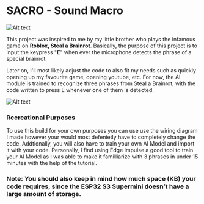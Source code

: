 # **SACRO - Sound Macro**
![Alt text](https://media.discordapp.net/attachments/1274145696051888231/1428219804891873401/Screenshot_2025-10-15_at_23.08.24.png?ex=68f1b4d8&is=68f06358&hm=ea25107b54b1e76517a875da6dc7fe135d949725b2eb8c42c3495b681f737a81&=&format=webp&quality=lossless&width=2056&height=1156)

This project was inspired to me by my little brother who plays the infamous game on **Roblox, Steal a Brainrot**. Basically, the purpose of this project is to input the keypress "**E**" when ever the microphone detects the phrase of a special brainrot. 

Later on, I'll most likely adjust the code to also fit my needs such as quickly opening up my favourite game, opening youtube, etc. For now, the AI module is trained to recognize three phrases from Steal a Brainrot, with the code written to press E whenever one of them is detected.


![Alt text](https://uk.moyens.net/wp-content/uploads/2025/07/Unlocking-Secret-Brainrots-Master-Steal-a-Brainrot-Game-Tips.webp.jpeg)

### **Recreational Purposes**
To use this build for your own purposes you can use use the wiring diagram I made however your would most defenietly have to completely change the code. Addtionally, you will also have to train your own AI Model and import it with your code. Personally, I find using Edge Impulse a good tool to train your AI Model as I was able to make it familliarize with 3 phrases in under 15 minutes with the help of the tutorial.

### **Note**: You should also keep in mind how much space (KB) your code requires, since the ESP32 S3 Supermini doesn’t have a large amount of storage.
